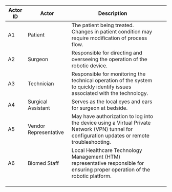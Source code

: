 | Actor ID | Actor                 | Description                                                                                                                                     |   |   |
|----------|-----------------------|-------------------------------------------------------------------------------------------------------------------------------------------------|---|---|
| A1       | Patient               | The patient being treated. Changes in patient condition may require modification of process flow.                                               |   |   |
| A2       | Surgeon               | Responsible for directing and overseeing the operation of the robotic device.                                                                   |   |   |
| A3       | Technician            | Responsible for monitoring the technical operation of the system to quickly identify issues associated with the technology.                     |   |   |
| A4       | Surgical Assistant    | Serves as the local eyes and ears for surgeon at bedside.                                                                                       |   |   |
| A5       | Vendor Representative | May have authorization to log into the device using a Virtual Private Network (VPN) tunnel for configuration updates or remote troubleshooting. |   |   |
| A6       | Biomed Staff          | Local Healthcare Technology Management (HTM) representative responsible for ensuring proper operation of the robotic platform.                  |   |   |
|          |                       |                                                                                                                                                 |   |   |
|          |                       |                                                                                                                                                 |   |   |
|          |                       |                                                                                                                                                 |   |   |
